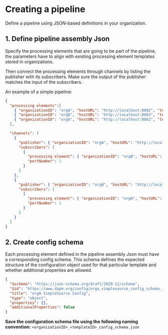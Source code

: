 # Creating a pipeline
Define a pipeline using JSON-based definitions in your organization.

## 1. Define pipeline assembly Json
Specify the processing elements that are going to be part of the pipeline, the parameters have to align with existing processing element templates stored in organizations.

Then connect the processing elements through channels by listing the publisher with its subscribers. Make sure the output of the publisher matches the input of the subscribers.

An example of a simple pipeline:
```json
{
  "processing elements":[
    { "organizationID": "orgA", "hostURL": "http://localhost:8082", "templateID": "SimpleSource", "inputs": [], "output": "Event", "instanceNumber": 1, "configuration": {} },
    { "organizationID": "orgB", "hostURL": "http://localhost:8083", "templateID": "SimpleOperator",  "inputs": ["Event"],  "output": "Event",  "instanceNumber": 1, "configuration": {} },
    { "organizationID": "orgA", "hostURL": "http://localhost:8082", "templateID": "SimpleSink",  "inputs": ["Event"],  "output": null,  "instanceNumber": 1, "configuration": {} }
  ],

  "channels": [
    {
      "publisher": { "organizationID": "orgA", "hostURL": "http://localhost:8082", "templateID": "SimpleSource", "inputs": [], "output": "Event", "instanceNumber": 1, "configuration": {} },
      "subscribers": [
        {
          "processing element": { "organizationID": "orgB", "hostURL": "http://localhost:8083", "templateID": "SimpleOperator", "inputs": ["Event"], "output": "Event", "instanceNumber": 1, "configuration": {} },
          "portNumber": 1
        }
      ]
    },
    {
      "publisher": { "organizationID": "orgB", "hostURL": "http://localhost:8083", "templateID": "SimpleOperator", "inputs": ["Event"], "output": "Event", "instanceNumber": 1, "configuration": {} },
      "subscribers": [
        {
          "processing element": { "organizationID": "orgA", "hostURL": "http://localhost:8082", "templateID": "SimpleSink", "inputs": ["Event"], "output": null, "instanceNumber": 1, "configuration": {} },
          "portNumber": 1
        }
      ]
    }
  ]
}
```
## 2. Create config schema
Each processing element defined in the pipeline assembly Json must have a corresponding config schema. This schema defines the expected structure of the configuration object used for that particular template and whether additional properties are allowed.
```json
{
  "$schema": "https://json-schema.org/draft/2020-12/schema",
  "$id": "https://www.dapm.org/config/orga_simplesource_config_schema.json",
  "title": "orgA SimpleSource Config",
  "type": "object",
  "properties": {},
  "additionalProperties": false
}
```
**Save the configuration schema file using the following naming convention:**
`<organizationID>_<templateID>_config_schema.json`
